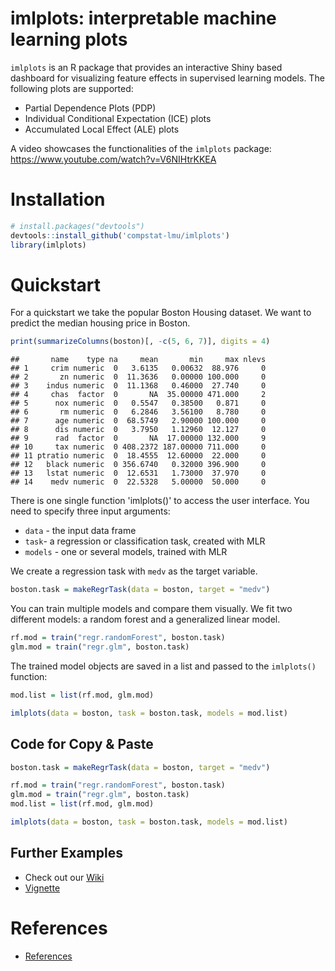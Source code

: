 
imlplots: interpretable machine learning plots
==============================================

`imlplots` is an R package that provides an interactive Shiny based dashboard for visualizing feature effects in supervised learning models. The following plots are supported:

-   Partial Dependence Plots (PDP)
-   Individual Conditional Expectation (ICE) plots
-   Accumulated Local Effect (ALE) plots

A video showcases the functionalities of the `imlplots` package:  
https://www.youtube.com/watch?v=V6NIHtrKKEA

Installation
============

``` r
# install.packages("devtools")
devtools::install_github('compstat-lmu/imlplots')
library(imlplots)
```

Quickstart
==========

For a quickstart we take the popular Boston Housing dataset. We want to predict the median housing price in Boston.

``` r
print(summarizeColumns(boston)[, -c(5, 6, 7)], digits = 4)
```

    ##       name    type na     mean       min     max nlevs
    ## 1     crim numeric  0   3.6135   0.00632  88.976     0
    ## 2       zn numeric  0  11.3636   0.00000 100.000     0
    ## 3    indus numeric  0  11.1368   0.46000  27.740     0
    ## 4     chas  factor  0       NA  35.00000 471.000     2
    ## 5      nox numeric  0   0.5547   0.38500   0.871     0
    ## 6       rm numeric  0   6.2846   3.56100   8.780     0
    ## 7      age numeric  0  68.5749   2.90000 100.000     0
    ## 8      dis numeric  0   3.7950   1.12960  12.127     0
    ## 9      rad  factor  0       NA  17.00000 132.000     9
    ## 10     tax numeric  0 408.2372 187.00000 711.000     0
    ## 11 ptratio numeric  0  18.4555  12.60000  22.000     0
    ## 12   black numeric  0 356.6740   0.32000 396.900     0
    ## 13   lstat numeric  0  12.6531   1.73000  37.970     0
    ## 14    medv numeric  0  22.5328   5.00000  50.000     0

There is one single function 'imlplots()' to access the user interface. You need to specify three input arguments:

-   `data` - the input data frame
-   `task`- a regression or classification task, created with MLR
-   `models` - one or several models, trained with MLR

We create a regression task with `medv` as the target variable.

``` r
boston.task = makeRegrTask(data = boston, target = "medv")
```

You can train multiple models and compare them visually. We fit two different models: a random forest and a generalized linear model.

``` r
rf.mod = train("regr.randomForest", boston.task)
glm.mod = train("regr.glm", boston.task)
```

The trained model objects are saved in a list and passed to the `imlplots()` function:

``` r
mod.list = list(rf.mod, glm.mod)

imlplots(data = boston, task = boston.task, models = mod.list)
```

Code for Copy & Paste
---------------------

``` r
boston.task = makeRegrTask(data = boston, target = "medv")

rf.mod = train("regr.randomForest", boston.task)
glm.mod = train("regr.glm", boston.task)
mod.list = list(rf.mod, glm.mod)

imlplots(data = boston, task = boston.task, models = mod.list)
```

Further Examples
----------------

-   Check out our [Wiki](https://github.com/juliafried/imlplots/wiki)
-   [Vignette](https://github.com/juliafried/imlplots/raw/master/vignettes/imlplots.pdf)

References
==========

-   [References](https://github.com/juliafried/imlplots/raw/master/paper/references.pdf)
